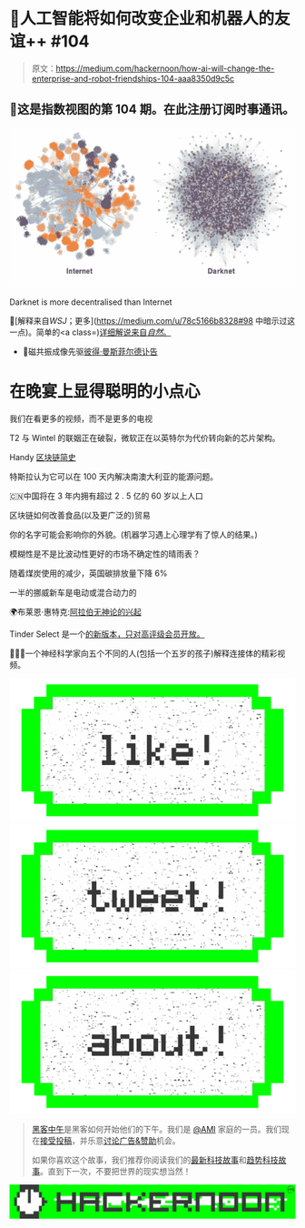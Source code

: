 # 🔮人工智能将如何改变企业和机器人的友谊++ #104

> 原文：<https://medium.com/hackernoon/how-ai-will-change-the-enterprise-and-robot-friendships-104-aaa8350d9c5c>

## 🚀这是指数视图的第 104 期。在此注册订阅时事通讯。

![](img/c98fd0791a82e74ea161a165d9821e26.png)

Darknet is more decentralised than Internet

🙊[解释来自*WSJ*；更多](https://medium.com/u/78c5166b8328#98 </a>中暗示过这一点)。简单的<a class=)[详细解说来自*自然*。](http://www.nature.com/news/the-quest-to-crystallize-time-1.21595)

*   🔬磁共振成像先驱[彼得·曼斯菲尔德讣告](http://www.nature.com/nature/journal/v543/n7644/full/543180a.html)

# 在晚宴上显得聪明的小点心

我们在看更多的视频，而不是更多的电视

T2 与 Wintel 的联姻正在破裂，微软正在以英特尔为代价转向新的芯片架构。

Handy [区块链简史](https://hbr.org/2017/02/a-brief-history-of-blockchain)

特斯拉认为它可以在 100 天内解决南澳大利亚的能源问题。

🇨🇳中国将在 3 年内拥有超过 2 . 5 亿的 60 岁以上人口

区块链如何改善食品(以及更广泛的)贸易

你的名字可能会影响你的外貌。(机器学习遇上心理学有了惊人的结果。)

模糊性是不是比波动性更好的市场不确定性的晴雨表？

随着煤炭使用的减少，英国碳排放量下降 6%

一半的挪威新车是电动或混合动力的

🌍布莱恩·惠特克:[阿拉伯无神论的兴起](https://newhumanist.org.uk/4898/the-rise-of-arab-atheism)

Tinder Select 是一个[的新版本，只对高评级会员开放。](https://techcrunch.com/2017/03/07/tinder-select-is-a-secret-members-only-version-of-the-app/)

👨🏽‍🔬一个神经科学家向五个不同的人(包括一个五岁的孩子)解释连接体的精彩视频。

[![](img/50ef4044ecd4e250b5d50f368b775d38.png)](http://bit.ly/HackernoonFB)[![](img/979d9a46439d5aebbdcdca574e21dc81.png)](https://goo.gl/k7XYbx)[![](img/2930ba6bd2c12218fdbbf7e02c8746ff.png)](https://goo.gl/4ofytp)

> [黑客中午](http://bit.ly/Hackernoon)是黑客如何开始他们的下午。我们是 [@AMI](http://bit.ly/atAMIatAMI) 家庭的一员。我们现在[接受投稿](http://bit.ly/hackernoonsubmission)，并乐意[讨论广告&赞助](mailto:partners@amipublications.com)机会。
> 
> 如果你喜欢这个故事，我们推荐你阅读我们的[最新科技故事](http://bit.ly/hackernoonlatestt)和[趋势科技故事](https://hackernoon.com/trending)。直到下一次，不要把世界的现实想当然！

![](img/be0ca55ba73a573dce11effb2ee80d56.png)